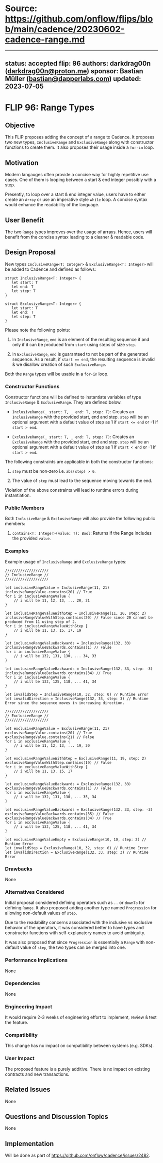 # Source: https://github.com/onflow/flips/blob/main/cadence/20230602-cadence-range.md

---
status: accepted
flip: 96
authors: darkdrag00n (darkdrag00n@proton.me)
sponsor: Bastian Müller (bastian@dapperlabs.com)
updated: 2023-07-05
---

# FLIP 96: Range Types

## Objective

This FLIP proposes adding the concept of a range to Cadence. It proposes two new types, `InclusiveRange` and `ExclusiveRange` along with constructor functions to create them. It also proposes their usage inside a `for-in` loop.

## Motivation

Modern langauges often provide a concise way for highly repetitive use cases. One of them is looping between a start & end integer possibly with a step.

Presently, to loop over a start & end integer value, users have to either create an `Array` or use an imperative style `while` loop. A concise syntax would enhance the readability of the language.

## User Benefit

The two `Range` types improves over the usage of arrays. Hence, users will benefit from the concise syntax leading to a cleaner & readable code.

## Design Proposal

New types `InclusiveRange<T: Integer>` & `ExclusiveRange<T: Integer>` will be added to Cadence and defined as follows:

```cadence
struct InclusiveRange<T: Integer> {
   let start: T
   let end: T
   let step: T
}

struct ExclusiveRange<T: Integer> {
   let start: T
   let end: T
   let step: T
}
```

Please note the following points:
1. In `InclusiveRange`, `end` is an element of the resulting sequence if and only if it can be produced from `start` using steps of size `step`.

2. In `ExclusiveRange`, `end` is guaranteed to not be part of the generated sequence. As a result, if `start == end`, the resulting sequence is invalid & we disallow creation of such `ExclusiveRange`.

Both the `Range` types will be usable in a `for-in` loop.

### Constructor Functions
Constructor functions will be defined to instantiate variables of type `InclusiveRange` & `ExclusiveRange`. They are defined below.

- `InclusiveRange(_ start: T, _ end: T, step: T)`: Creates an `InclusiveRange` with the provided start, end and step. `step` will be an optional argument with a default value of step as 1 if `start <= end` or -1 if `start > end`.

- `ExclusiveRange(_ start: T, _ end: T, step: T)`: Creates an `ExclusiveRange` with the provided start, end and step. `step` will be an optional argument with a default value of step as 1 if `start < end` or -1 if `start > end`.

The following constraints are applicable in both the constructor functions:

1. `step` must be non-zero i.e. `abs(step) > 0`.

2. The value of `step` must lead to the sequence moving towards the end.

Violation of the above constraints will lead to runtime errors during instantiation.

### Public Members
Both `InclusiveRange` & `ExclusiveRange` will also provide the following public members:

1. `contains<T: Integer>(value: T): Bool`: Returns if the Range includes the provided `value`.

### Examples

Example usage of `InclusiveRange` and `ExclusiveRange` types:

```cadence
////////////////////
// InclusiveRange //
////////////////////

let inclusiveRangeValue = InclusiveRange(11, 21)
inclusiveRangeValue.contains(20) // True
for i in inclusiveRangeValue {
    // i will be 11, 12, 13, ... 20, 21
}

let inclusiveRangeValueWithStep = InclusiveRange(11, 20, step: 2)
inclusiveRangeValueWithStep.contains(20) // False since 20 cannot be produced from 11 using step of 2.
for i in inclusiveRangeValueWithStep {
    // i will be 11, 13, 15, 17, 19
}

let inclusiveRangeValueBackwards = InclusiveRange(132, 33)
inclusiveRangeValueBackwards.contains(1) // False
for i in inclusiveRangeValue {
    // i will be 132, 131, 130, ... 34, 33
}

let inclusiveRangeValueBackwards = InclusiveRange(132, 33, step: -3)
inclusiveRangeValueBackwards.contains(34) // True
for i in inclusiveRangeValue {
    // i will be 132, 125, 118, ... 41, 34
}

let invalidStep = InclusiveRange(10, 32, step: 0) // Runtime Error
let invalidDirection = InclusiveRange(132, 33, step: 3) // Runtime Error since the sequence moves in increasing direction.

////////////////////
// ExclusiveRange //
////////////////////

let exclusiveRangeValue = ExclusiveRange(11, 21)
exclusiveRangeValue.contains(20) // True
exclusiveRangeValue.contains(21) // False
for i in exclusiveRangeValue {
    // i will be 11, 12, 13, ... 19, 20
}

let exclusiveRangeValueWithStep = ExclusiveRange(11, 19, step: 2)
exclusiveRangeValueWithStep.contains(19) // False
for i in exclusiveRangeValueWithStep {
    // i will be 11, 13, 15, 17
}

let exclusiveRangeValueBackwards = ExclusiveRange(132, 33)
exclusiveRangeValueBackwards.contains(1) // False
for i in exclusiveRangeValue {
    // i will be 132, 131, 130, ... 35, 34
}

let exclusiveRangeValueBackwards = ExclusiveRange(132, 33, step: -3)
exclusiveRangeValueBackwards.contains(35) // False
exclusiveRangeValueBackwards.contains(34) // True
for i in exclusiveRangeValue {
    // i will be 132, 125, 118, ... 41, 34
}

let exclusiveRangeValueEmpty = ExclusiveRange(10, 10, step: 2) // Runtime Error
let invalidStep = ExclusiveRange(10, 32, step: 0) // Runtime Error
let invalidDirection = ExclusiveRange(132, 33, step: 3) // Runtime Error
```

### Drawbacks

None

### Alternatives Considered
Initial proposal considered defining operators such as `..` or `downTo` for defining `Range`. It also proposed adding another type named `Progression` for allowing non-default values of `step`. 

Due to the readability concerns associated with the inclusive vs exclusive behavior of the operators, it was considered better to have types and constructor functions with self-explanatory names to avoid ambiguity.

It was also proposed that since `Progression` is essentially a `Range` with non-default value of `step`, the two types can be merged into one.

### Performance Implications

None

### Dependencies

None

### Engineering Impact

It would require 2-3 weeks of engineering effort to implement, review & test the feature.

### Compatibility

This change has no impact on compatibility between systems (e.g. SDKs).

### User Impact

The proposed feature is a purely additive.
There is no impact on existing contracts and new transactions.

## Related Issues

None

## Questions and Discussion Topics

None

## Implementation
Will be done as part of https://github.com/onflow/cadence/issues/2482.

